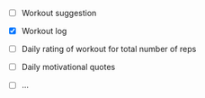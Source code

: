 - [ ] Workout suggestion

- [x] Workout log

- [ ] Daily rating of workout for total number of reps

- [ ] Daily motivational quotes

- [ ] ...
